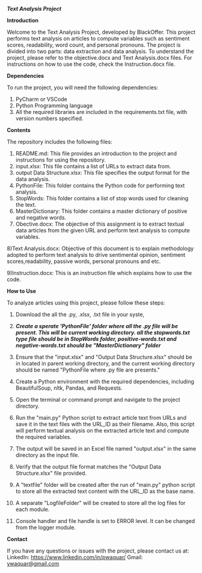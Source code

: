 ***Text Analysis Project***

**Introduction**

Welcome to the Text Analysis Project, developed by BlackOffer. This project performs text analysis on articles to compute variables such as sentiment scores, readability, word count, and personal pronouns. The project is divided into two parts: data extraction and data analysis. To understand the project, please refer to the objective.docx and Text Analysis.docx files. For instructions on how to use the code, check the Instruction.docx file.

**Dependencies**

To run the project, you will need the following dependencies:
1) PyCharm or VSCode
2) Python Programming language
3) All the required libraries are included in the requirements.txt file, with version numbers specified.

**Contents**

The repository includes the following files:

1) README.md: This file provides an introduction to the project and instructions for using the repository.
2) input.xlsx: This file contains a list of URLs to extract data from.
3) output Data Structure.xlsx: This file specifies the output format for the data analysis.
4) PythonFile: This folder contains the Python code for performing text analysis.
5) StopWords: This folder contains a list of stop words used for cleaning the text.
6) MasterDictionary: This folder contains a master dictionary of positive and negative words.
7) Obective.docx: The objective of this assignment is to extract textual data articles from the given URL and perform text analysis to compute variables.

8)Text Analysis.docx: Objective of this document is to explain methodology adopted to perform text analysis to drive sentimental opinion, sentiment scores,readability, passive words, personal pronouns and etc.

9)Instruction.docx: This is an instruction file which explains how to use the code.

**How to Use**

To analyze articles using this project, please follow these steps:
1) Download the all the .py, .xlsx, .txt file in your syste,
2)  ***Create a sperate 'PythonFile' folder where all the .py file will be present. This will be current working directory.
  all the stopwords.txt type file should be in StopWords folder, positive-words.txt and negative-words.txt should be "MasterDictionary" folder***

3) Ensure that the "input.xlsx" and "Output Data Structure.xlsx" should be in located in parent working directory, and the current working directory should be named "PythonFile where .py file are presents."
4) Create a Python environment with the required dependencies, including BeautifulSoup, nltk, Pandas, and Requests.
5) Open the terminal or command prompt and navigate to the project directory.
6) Run the "main.py" Python script to extract article text from URLs and save it in the text files with the URL_ID as their filename. Also, this script will perform
textual analysis on the extracted article text and compute the required variables.
7) The output will be saved in an Excel file named "output.xlsx" in the same directory as the input file.
8) Verify that the output file format matches the "Output Data Structure.xlsx" file provided.
9) A "textfile" folder will be created after the run of "main.py" python script to store all the extracted text content with the URL_ID as the base name.
10) A separate "LogfileFolder" will be created to store all the log files for each module.
11) Console handler and file handle is set to ERROR level. It can be changed from the logger module.


**Contact**

If you have any questions or issues with the project, please contact us at:
LinkedIn: https://www.linkedin.com/in/pwaquar/
Gmail: ywaquar@gmail.com
